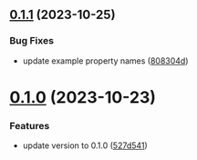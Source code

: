 ## [0.1.1](https://github.com/IBM/vmware-go-sdk/compare/v0.1.0...v0.1.1) (2023-10-25)


### Bug Fixes

* update example property names ([808304d](https://github.com/IBM/vmware-go-sdk/commit/808304d716b17dc7ef4547c01c30b50de7e1cdc1))

# [0.1.0](https://github.com/IBM/vmware-go-sdk/compare/v0.0.1...v0.1.0) (2023-10-23)


### Features

* update version to 0.1.0 ([527d541](https://github.com/IBM/vmware-go-sdk/commit/527d541df15098d4af980685835fd7ef600eb772))
